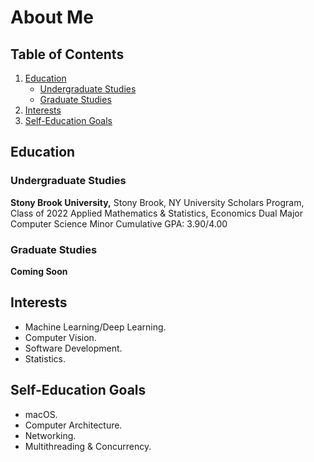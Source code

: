 # About Me

## Table of Contents

1. [Education](#education)
    - [Undergraduate Studies](#undergraduate-studies)
    - [Graduate Studies](#graduate-studies)
2. [Interests](#interests)
3. [Self-Education Goals](#self-education-goals)

## Education

### Undergraduate Studies

**Stony Brook University,** Stony Brook, NY
University Scholars Program, Class of 2022
Applied Mathematics & Statistics, Economics Dual Major
Computer Science Minor
Cumulative GPA: 3.90/4.00

### Graduate Studies

**Coming Soon**

## Interests
 - Machine Learning/Deep Learning.
 - Computer Vision.
 - Software Development.
 - Statistics.
 
## Self-Education Goals
 - macOS.
 - Computer Architecture.
 - Networking.
 - Multithreading & Concurrency.
